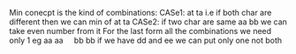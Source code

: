 Min conecpt is the kind of combinations:
CASe1: at ta
i.e if both char are different then we can min of at ta
CASe2: if two char are same
aa bb
we can take even number from it
For the last form all the combinations we need only 1
eg aa aa     bb bb  if we have dd and ee we can put only one not both
​